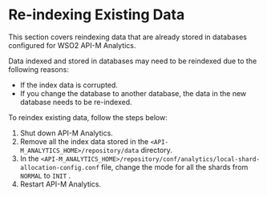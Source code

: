 # Re-indexing Existing Data

This section covers reindexing data that are already stored in databases configured for WSO2 API-M Analytics.

Data indexed and stored in databases may need to be reindexed due to the following reasons:

-   If the index data is corrupted.
-   If you change the database to another database, the data in the new database needs to be re-indexed.

To reindex existing data, follow the steps below:

1.  Shut down API-M Analytics.
2.  Remove all the index data stored in the `<API-M_ANALYTICS_HOME>/repository/data` directory.
3.  In the `<API-M_ANALYTICS_HOME>/repository/conf/analytics/local-shard-allocation-config.conf` file, change the mode for all the shards from `NORMAL` to `INIT` .
4.  Restart API-M Analytics.

